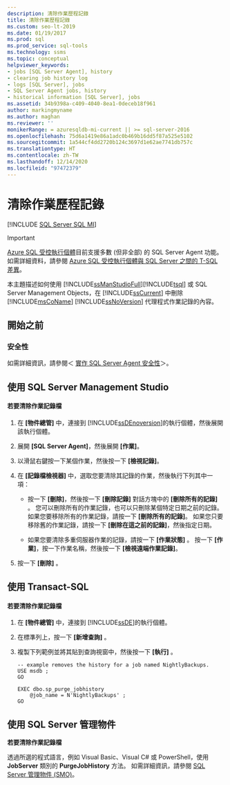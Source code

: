 ```yaml
---
description: 清除作業歷程記錄
title: 清除作業歷程記錄
ms.custom: seo-lt-2019
ms.date: 01/19/2017
ms.prod: sql
ms.prod_service: sql-tools
ms.technology: ssms
ms.topic: conceptual
helpviewer_keywords:
- jobs [SQL Server Agent], history
- clearing job history log
- logs [SQL Server], jobs
- SQL Server Agent jobs, history
- historical information [SQL Server], jobs
ms.assetid: 34b9398a-c409-4040-8ea1-0deceb18f961
author: markingmyname
ms.author: maghan
ms.reviewer: ''
monikerRange: = azuresqldb-mi-current || >= sql-server-2016
ms.openlocfilehash: 75d6a1419e86a1adc0b469b16dd5f87a525e5102
ms.sourcegitcommit: 1a544cf4dd2720b124c3697d1e62ae7741db757c
ms.translationtype: HT
ms.contentlocale: zh-TW
ms.lasthandoff: 12/14/2020
ms.locfileid: "97472379"
---
```

# <a name="clear-the-job-history-log"></a>清除作業歷程記錄
[!INCLUDE [SQL Server SQL MI](../../includes/applies-to-version/sql-asdbmi.md)]

> [!IMPORTANT]  
> [Azure SQL 受控執行個體](/azure/sql-database/sql-database-managed-instance)目前支援多數 (但非全部) 的 SQL Server Agent 功能。 如需詳細資料，請參閱 [Azure SQL 受控執行個體與 SQL Server 之間的 T-SQL 差異](/azure/sql-database/sql-database-managed-instance-transact-sql-information#sql-server-agent)。

本主題描述如何使用 [!INCLUDE[ssManStudioFull](../../includes/ssmanstudiofull-md.md)][!INCLUDE[tsql](../../includes/tsql-md.md)] 或 SQL Server Management Objects，在 [!INCLUDE[ssCurrent](../../includes/sscurrent-md.md)] 中刪除 [!INCLUDE[msCoName](../../includes/msconame_md.md)] [!INCLUDE[ssNoVersion](../../includes/ssnoversion-md.md)] 代理程式作業記錄的內容。  
  
## <a name="before-you-begin"></a><a name="BeforeYouBegin"></a>開始之前  
  
### <a name="security"></a><a name="Security"></a>安全性  
如需詳細資訊，請參閱＜ [實作 SQL Server Agent 安全性](../../ssms/agent/implement-sql-server-agent-security.md)＞。  
  
## <a name="using-sql-server-management-studio"></a><a name="SSMS"></a>使用 SQL Server Management Studio  
  
#### <a name="to-clear-the-job-history-log"></a>若要清除作業記錄檔  
  
1.  在 **[物件總管]** 中，連接到 [!INCLUDE[ssDEnoversion](../../includes/ssdenoversion_md.md)]的執行個體，然後展開該執行個體。  
  
2.  展開 **[SQL Server Agent]**，然後展開 **[作業]**。  
  
3.  以滑鼠右鍵按一下某個作業，然後按一下 **[檢視記錄]**。  
  
4.  在 **[記錄檔檢視器]** 中，選取您要清除其記錄的作業，然後執行下列其中一項：  
  
    -   按一下 **[刪除]**，然後按一下 **[刪除記錄]** 對話方塊中的 **[刪除所有的記錄]** 。 您可以刪除所有的作業記錄，也可以只刪除某個特定日期之前的記錄。 如果您要移除所有的作業記錄，請按一下 **[刪除所有的記錄]**。 如果您只要移除舊的作業記錄，請按一下 **[刪除在這之前的記錄]**，然後指定日期。  
  
    -   如果您要清除多重伺服器作業的記錄，請按一下 **[作業狀態]** 。 按一下 **[作業]**，按一下作業名稱，然後按一下 **[檢視遠端作業記錄]**。  
  
5.  按一下 **[刪除]** 。  
  
## <a name="using-transact-sql"></a><a name="TSQL"></a>使用 Transact-SQL  
  
#### <a name="to-clear-the-job-history-log"></a>若要清除作業記錄檔  
  
1.  在 **[物件總管]** 中，連接到 [!INCLUDE[ssDE](../../includes/ssde_md.md)]的執行個體。  
  
2.  在標準列上，按一下 **[新增查詢]** 。  
  
3.  複製下列範例並將其貼到查詢視窗中，然後按一下 **[執行]** 。  
  
    ```  
    -- example removes the history for a job named NightlyBackups.  
    USE msdb ;  
    GO  
  
    EXEC dbo.sp_purge_jobhistory  
        @job_name = N'NightlyBackups' ;  
    GO  
    ```  
  
## <a name="using-sql-server-management-objects"></a><a name="SMO"></a>使用 SQL Server 管理物件  
**若要清除作業記錄檔**  
  
透過所選的程式語言，例如 Visual Basic、Visual C# 或 PowerShell，使用 **JobServer** 類別的 **PurgeJobHistory** 方法。 如需詳細資訊，請參閱 [SQL Server 管理物件 (SMO)](../../relational-databases/server-management-objects-smo/sql-server-management-objects-smo-programming-guide.md)。  
